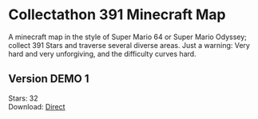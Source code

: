 # Collectathon 391 Minecraft Map
A minecraft map in the style of Super Mario 64 or Super Mario Odyssey; collect 391 Stars and traverse several diverse areas.
Just a warning: Very hard and very unforgiving, and the difficulty curves hard.

## Version DEMO 1
Stars: 32 <br/>
Download: [Direct](https://github.com/TeamCstudios/teamcstudios.github.io/raw/master/Collectathon%20391%20-%20DEMO%201.zip)
